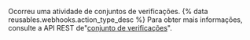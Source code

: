 Ocorreu uma atividade de conjuntos de verificações. {% data reusables.webhooks.action_type_desc %} Para obter mais informações, consulte a API REST de"[conjunto de verificações](/rest/reference/checks#suites)".
